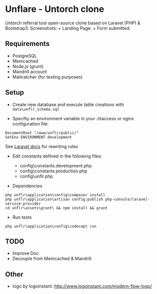 # Unflare - Untorch clone

Untorch referral tool open-source clone based on Laravel (PHP) & Bootstrap3.
Screenshots:
	+ Landing Page: 
	+ Form submitted: 

## Requirements

- PostgreSQL
- Memcached
- Node.js (grunt)
- Mandrill account
- Mailcatcher (for testing purposes)

## Setup

- Create new database and execute table creations with `data\unflr_schema.sql`

- Specifiy an environment variable in your .htaccess or nginx configuration file:

```shell
DocumentRoot "/www/unflr/public/"
SetEnv ENVIRONMENT development
```
See [Laravel docs](http://laravel.com/docs/4.2/installation) for rewriting rules

- Edit constants defined in the following files:
	+ config\constants.development.php
	+ config\constants.production.php
	+ config\unflr.php

- Dependencies
```shell
php unflr\application\config\composer install
php unflr\application\artisan config:publish php-console/laravel-service-provider
cd unflr\assets\grunt\ && npm install && grunt
```

- Run tests
```shell
php unflr\application\config\codecept run
```

## TODO

- Improve Doc
- Decouple from Memcached & Mandrill

## Other

- logo by logoinstant: http://www.logoinstant.com/modern-flow-logo/
